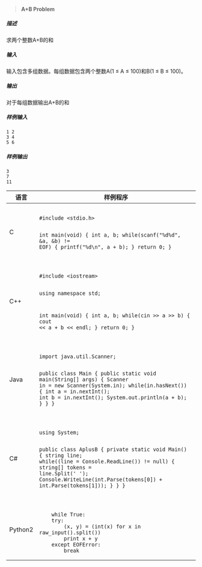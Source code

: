 > #### A+B Problem
##### 描述
求两个整数A+B的和
##### 输入
输入包含多组数据。每组数据包含两个整数A(1 ≤ A ≤ 100)和B(1 ≤ B ≤ 100)。
##### 输出
对于每组数据输出A+B的和
##### 样例输入
```
1 2
3 4
5 6
```
##### 样例输出
```
3
7
11
```

<table>
<thead>
<tr>
	<th>语言</th>
	<th>样例程序</th>
</tr>
</thead>
<tbody>
<tr>
<td>C</td>
<td>
<pre><code>
#include &lt;stdio.h&gt;
	
int main(void) 
{
    int a, b;
    while(scanf("%d%d", &amp;a, &amp;b) != EOF) 
    {
    	printf("%d\n", a + b);
    }
    return 0;
}
</code></pre></td></tr>
<tr>
<td>C++</td>
<td>
<pre><code>
#include &lt;iostream&gt;
	
using namespace std;

int main(void) 
{
    int a, b;
    while(cin &gt;&gt; a &gt;&gt; b) 
    {
    	cout &lt;&lt; a + b &lt;&lt; endl;
    }
    return 0;
}</code></pre></td></tr>
<tr>
<td>Java</td>
<td>
<pre><code>
import java.util.Scanner;
	
public class Main {
    public static void main(String[] args) {
        Scanner in = new Scanner(System.in);
        while(in.hasNext()) {
        	int a = in.nextInt();
        	int b = in.nextInt();
        	System.out.println(a + b);
        }
    }
}
</code></pre></td></tr>
<tr>
<td>C#</td>
<td><pre><code>
using System;

public class AplusB
{
    private static void Main()
    {
        string line;
        while((line = Console.ReadLine()) != null)
        {
            string[] tokens = line.Split(' ');
            Console.WriteLine(int.Parse(tokens[0]) + int.Parse(tokens[1]));
        }
    }
}
</code></pre></td></tr>
<tr>
	<td>Python2</td>
	<td>
    <pre><code>
    while True:
    try:
        (x, y) = (int(x) for x in raw_input().split())
        print x + y
    except EOFError:
        break</code></pre></td>
</tr>
</tbody>
</table>
